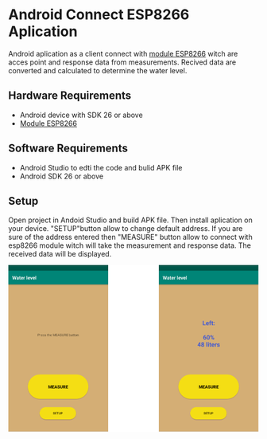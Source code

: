 # Android Connect ESP8266 Aplication
Android aplication as a client connect with [module ESP8266](https://github.com/rogowski-piotr/IoT-esp8266-connect-android) witch are acces point and response data from measurements. Recived data are converted  and calculated to determine the water level. 

## Hardware Requirements
- Android device with SDK 26 or above
- [Module ESP8266](link)

## Software Requirements
- Android Studio to edti the code and bulid APK file
- Android SDK 26 or above

## Setup
Open project in Andoid Studio and build APK file. Then install aplication on your device. "SETUP"button allow to change default address. If you are sure of the address entered then "MEASURE" button allow to connect with esp8266 module witch will take the measurement and response data. The received data will be displayed.

![view](https://github.com/rogowski-piotr/IoT-android-connect-esp8266/blob/master/view.png)





